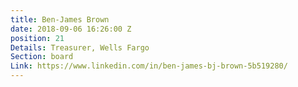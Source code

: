 ```yaml
---
title: Ben-James Brown
date: 2018-09-06 16:26:00 Z
position: 21
Details: Treasurer, Wells Fargo
Section: board
Link: https://www.linkedin.com/in/ben-james-bj-brown-5b519280/
---
```


